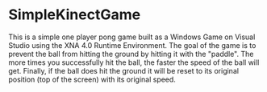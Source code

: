 SimpleKinectGame
================


This is a simple one player pong game built as a Windows Game on Visual Studio using the XNA 4.0 Runtime Environment.
The goal of the game is to prevent the ball from hitting the ground by hitting it with the "paddle". The more
times you successfully hit the ball, the faster the speed of the ball will get. Finally, if the ball does hit the ground
it will be reset to its original position (top of the screen) with its original speed.
